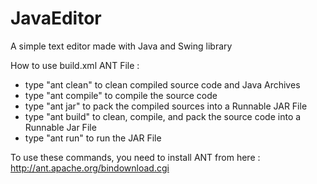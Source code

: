# JavaEditor

A simple text editor made with Java and Swing library

How to use build.xml ANT File :
- type "ant clean" to clean compiled source code and Java Archives
- type "ant compile" to compile the source code
- type "ant jar" to pack the compiled sources into a Runnable JAR File
- type "ant build" to clean, compile, and pack the source code into a Runnable Jar File
- type "ant run" to run the JAR File

To use these commands, you need to install ANT from here : http://ant.apache.org/bindownload.cgi
